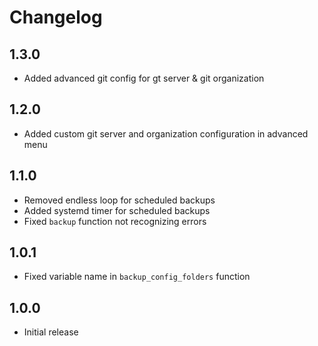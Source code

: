 # Changelog

## 1.3.0

* Added advanced git config for gt server & git organization

## 1.2.0

* Added custom git server and organization configuration in advanced menu

## 1.1.0

* Removed endless loop for scheduled backups
* Added systemd timer for scheduled backups
* Fixed `backup` function not recognizing errors

## 1.0.1

* Fixed variable name in `backup_config_folders` function

## 1.0.0

* Initial release